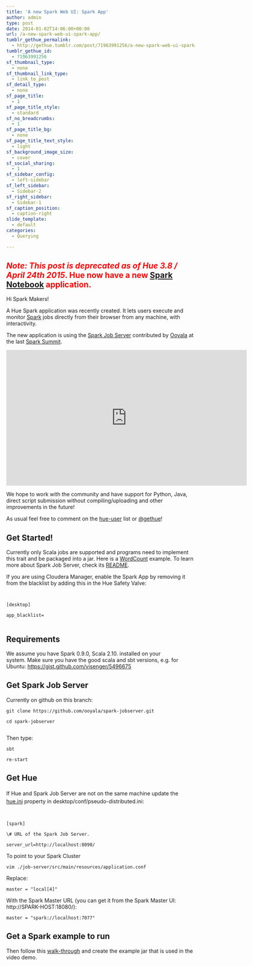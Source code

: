 ```yaml
---
title: 'A new Spark Web UI: Spark App'
author: admin
type: post
date: 2014-01-02T14:06:00+00:00
url: /a-new-spark-web-ui-spark-app/
tumblr_gethue_permalink:
  - http://gethue.tumblr.com/post/71963991256/a-new-spark-web-ui-spark-app
tumblr_gethue_id:
  - 71963991256
sf_thumbnail_type:
  - none
sf_thumbnail_link_type:
  - link_to_post
sf_detail_type:
  - none
sf_page_title:
  - 1
sf_page_title_style:
  - standard
sf_no_breadcrumbs:
  - 1
sf_page_title_bg:
  - none
sf_page_title_text_style:
  - light
sf_background_image_size:
  - cover
sf_social_sharing:
  - 1
sf_sidebar_config:
  - left-sidebar
sf_left_sidebar:
  - Sidebar-2
sf_right_sidebar:
  - Sidebar-1
sf_caption_position:
  - caption-right
slide_template:
  - default
categories:
  - Querying

---
```

## <span style="color: #ff0000;"><em>Note:</em> <em>This post is deprecated as of Hue 3.8 / April 24th 2015</em>. Hue now have a new <a href="https://gethue.com/new-notebook-application-for-spark-sql/" target="_blank" rel="noopener noreferrer">Spark Notebook</a> application.</span>

Hi Spark Makers!

A Hue Spark application was recently created. It lets users execute and monitor [Spark][1] jobs directly from their browser from any machine, with interactivity.

The new application is using the [Spark Job Server][2] contributed by [Ooyala][3] at the last [Spark Summit][4].

<iframe src="https://player.vimeo.com/video/83192197?dnt=1&app_id=122963" width="640" height="360" frameborder="0" title="Hadoop Tutorial - The new Spark Igniter in Hue" allow="autoplay; fullscreen" allowfullscreen></iframe>

We hope to work with the community and have support for Python, Java, direct script submission without compiling/uploading and other improvements in the future!

As usual feel free to comment on the [hue-user][5] list or [@gethue][6]!

## Get Started!

Currently only Scala jobs are supported and programs need to implement this trait and be packaged into a jar. Here is a [WordCount][7] example. To learn more about Spark Job Server, check its [README][2].

If you are using Cloudera Manager, enable the Spark App by removing it from the blacklist by adding this in the Hue Safety Valve:

<pre><code class="bash">

[desktop]

app_blacklist=

</code></pre>

## Requirements

We assume you have Spark 0.9.0, Scala 2.10. installed on your system. Make sure you have the good scala and sbt versions, e.g. for Ubuntu: <https://gist.github.com/visenger/5496675>

## Get Spark Job Server

Currently on github on this branch:

<pre><code class="bash">git clone https://github.com/ooyala/spark-jobserver.git

cd spark-jobserver

</code></pre>

Then type:

<pre><code class="bash">sbt

re-start</code></pre>

## Get Hue

<span style="line-height: 1.5em;">If Hue and Spark Job Server are not on the same machine update the </span><a style="line-height: 1.5em;" href="https://github.com/cloudera/hue/blob/master/desktop/conf.dist/hue.ini">hue.ini</a> <span style="line-height: 1.5em;">property in desktop/conf/pseudo-distributed.ini:</span>

<pre><code class="bash">

[spark]

\# URL of the Spark Job Server.

server_url=http://localhost:8090/</code></pre>

To point to your Spark Cluster

<pre><code class="bash">vim ./job-server/src/main/resources/application.conf</code></pre>

Replace:

<pre><code class="bash">master = "local[4]"</code></pre>

With the Spark Master URL (you can get it from the Spark Master UI: http://SPARK-HOST:18080/):

<pre><code class="bash">master = "spark://localhost:7077"</code></pre>

## Get a Spark example to run

Then follow this [walk-through][8] and create the example jar that is used in the video demo.

 [1]: http://spark.incubator.apache.org/
 [2]: https://github.com/ooyala/spark-jobserver
 [3]: http://www.ooyala.com/
 [4]: http://spark-summit.org/talk/chan-the-spark-job-server/
 [5]: http://groups.google.com/a/cloudera.org/group/hue-user
 [6]: https://twitter.com/gethue
 [7]: https://github.com/ooyala/spark-jobserver/blob/master/job-server-tests/src/spark.jobserver/WordCountExample.scala
 [8]: https://github.com/ooyala/spark-jobserver#wordcountexample-walk-through
